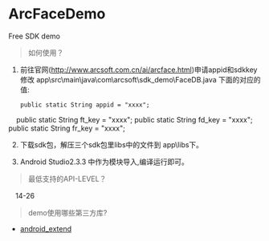 # ArcFaceDemo
Free SDK demo

>如何使用？
 1. 前往官网(http://www.arcsoft.com.cn/ai/arcface.html)申请appid和sdkkey
修改 app\src\main\java\com\arcsoft\sdk_demo\FaceDB.java 下面的对应的值:

    	public static String appid = "xxxx";
     public static String ft_key = "xxxx";
    	public static String fd_key = "xxxx";
   		public static String fr_key = "xxxx";
    
2. 下载sdk包，解压三个sdk包里libs中的文件到 app\libs下。

3. Android Studio2.3.3 中作为模块导入,编译运行即可。


> 最低支持的API-LEVEL？

　14-26

> demo使用哪些第三方库?

- [android_extend](https://github.com/gqjjqg/android-extend)

